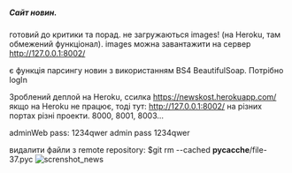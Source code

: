##### Сайт новин.

готовий до критики та порад.
не загружаються images! (на Heroku, там обмежений функціонал).
images можна завантажити на сервер http://127.0.0.1:8002/ 


є функція парсингу новин з використанням BS4 BeautifulSoap. Потрібно logIn

Зроблений деплой на Heroku, ссилка https://newskost.herokuapp.com/
якщо на Heroku не працює, тоді тут:  http://127.0.0.1:8002/
на різних портах різні проекти. 8000, 8001, 8003...


adminWeb        pass: 1234qwer
admin      pass 1234qwer


видалити файли з remote repository: $git rm --cached __pycacche__/file-37.pyc
![screnshot_news](https://user-images.githubusercontent.com/69001084/178283511-dcbd4dc7-3c57-453e-9473-dcb65d82c6f8.png)

